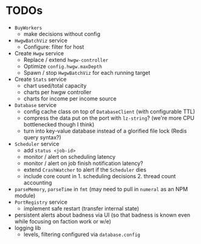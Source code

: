 # TODOs

* `BuyWorkers`
  * make decisions without config
* `HwgwBatchViz` service
  * Configure: filter for host
* Create `Hwgw` service
  * Replace / extend `hwgw-controller`
  * Optimize `config.hwgw.maxDepth`
  * Spawn / stop `HwgwBatchViz` for each running target
* Create `Stats` service
  * chart used/total capacity
  * charts per hwgw controller
  * charts for income per income source
* `Database` service
  * config cache class on top of `DatabaseClient` (with configurable TTL)
  * compress the data put on the port with `lz-string`? (we're more CPU bottlenecked though I think)
  * turn into key-value database instead of a glorified file lock (Redis query syntax?)
* `Scheduler` service
  * add `status <job-id>`
  * monitor / alert on scheduling latency
  * monitor / alert on job finish notification latency?
  * extend `CrashWatcher` to alert if the `Scheduler` dies
  * include core count in 1. scheduling decisions 2. thread count accounting
* `parseMemory`, `parseTime` in `fmt` (may need to pull in `numeral` as an NPM module)
* `PortRegistry` service
  * implement safe restart (transfer internal state)
* persistent alerts about badness via UI (so that badness is known even while focusing on faction work or w/e)
* logging lib
  * levels, filtering configured via `database.config`
